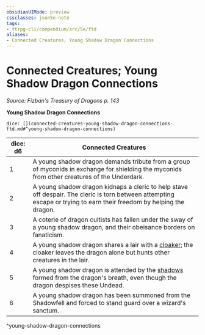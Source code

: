 ```yaml
---
obsidianUIMode: preview
cssclasses: json5e-note
tags:
- ttrpg-cli/compendium/src/5e/ftd
aliases:
- Connected Creatures; Young Shadow Dragon Connections
---
```

# Connected Creatures; Young Shadow Dragon Connections
*Source: Fizban's Treasury of Dragons p. 143* 

**Young Shadow Dragon Connections**

`dice: [](connected-creatures-young-shadow-dragon-connections-ftd.md#^young-shadow-dragon-connections)`

| dice: d6 | Connected Creatures |
|----------|---------------------|
| 1 | A young shadow dragon demands tribute from a group of myconids in exchange for shielding the myconids from other creatures of the Underdark. |
| 2 | A young shadow dragon kidnaps a cleric to help stave off despair. The cleric is torn between attempting escape or trying to earn their freedom by helping the dragon. |
| 3 | A coterie of dragon cultists has fallen under the sway of a young shadow dragon, and their obeisance borders on fanaticism. |
| 4 | A young shadow dragon shares a lair with a [cloaker](Інструменти%20ДМ/CLI/bestiary/aberration/cloaker-xmm.md); the cloaker leaves the dragon alone but hunts other creatures in the lair. |
| 5 | A young shadow dragon is attended by the [shadows](Інструменти%20ДМ/CLI/bestiary/undead/shadow-xmm.md) formed from the dragon's breath, even though the dragon despises these Undead. |
| 6 | A young shadow dragon has been summoned from the Shadowfell and forced to stand guard over a wizard's sanctum. |
^young-shadow-dragon-connections